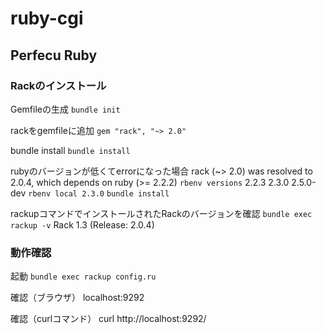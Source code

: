 # ruby-cgi
## Perfecu Ruby
### Rackのインストール
Gemfileの生成
`bundle init`

rackをgemfileに追加
`gem "rack", "~> 2.0"`

bundle install
`bundle install`

rubyのバージョンが低くてerrorになった場合
rack (~> 2.0) was resolved to 2.0.4, which depends on
  ruby (>= 2.2.2)
`rbenv versions`
  2.2.3
  2.3.0
  2.5.0-dev
`rbenv local 2.3.0`
`bundle install`

rackupコマンドでインストールされたRackのバージョンを確認
`bundle exec rackup -v`
Rack 1.3 (Release: 2.0.4)

### 動作確認
起動
`bundle exec rackup config.ru`

確認（ブラウザ）
localhost:9292

確認（curlコマンド）
curl http://localhost:9292/